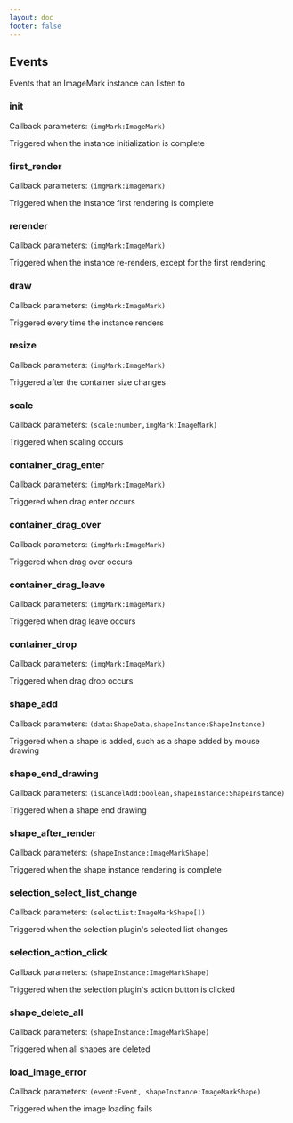 ```yaml
---
layout: doc
footer: false
---
```


## Events

Events that an ImageMark instance can listen to

### init

Callback parameters: `(imgMark:ImageMark)`

Triggered when the instance initialization is complete

### first_render

Callback parameters: `(imgMark:ImageMark)`

Triggered when the instance first rendering is complete

### rerender

Callback parameters: `(imgMark:ImageMark)`

Triggered when the instance re-renders, except for the first rendering

### draw

Callback parameters: `(imgMark:ImageMark)`

Triggered every time the instance renders

### resize

Callback parameters: `(imgMark:ImageMark)`

Triggered after the container size changes

### scale

Callback parameters: `(scale:number,imgMark:ImageMark)`

Triggered when scaling occurs

### container_drag_enter

Callback parameters: `(imgMark:ImageMark)`

Triggered when drag enter occurs

### container_drag_over

Callback parameters: `(imgMark:ImageMark)`

Triggered when drag over occurs

### container_drag_leave

Callback parameters: `(imgMark:ImageMark)`

Triggered when drag leave occurs

### container_drop

Callback parameters: `(imgMark:ImageMark)`

Triggered when drag drop occurs

### shape_add

Callback parameters: `(data:ShapeData,shapeInstance:ShapeInstance)`

Triggered when a shape is added, such as a shape added by mouse drawing

### shape_end_drawing

Callback parameters: `(isCancelAdd:boolean,shapeInstance:ShapeInstance)`

Triggered when a shape end drawing

### shape_after_render

Callback parameters: `(shapeInstance:ImageMarkShape)`

Triggered when the shape instance rendering is complete

### selection_select_list_change

Callback parameters: `(selectList:ImageMarkShape[])`

Triggered when the selection plugin's selected list changes

### selection_action_click

Callback parameters: `(shapeInstance:ImageMarkShape)`

Triggered when the selection plugin's action button is clicked

### shape_delete_all

Callback parameters: `(shapeInstance:ImageMarkShape)`

Triggered when all shapes are deleted

### load_image_error

Callback parameters: `(event:Event, shapeInstance:ImageMarkShape)`

Triggered when the image loading fails
